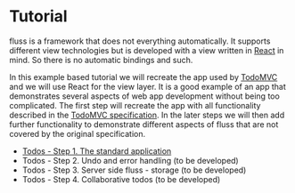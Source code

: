 # Tutorial

fluss is a framework that does not everything automatically. It supports different view technologies but is developed with
a view written in [React](http://facebook.github.io/react/) in mind. So there is no automatic bindings and such.

In this example based tutorial we will recreate the app used by [TodoMVC](http://todomvc.com/) and we will use React for the view layer.
It is a good example of an app that demonstrates several aspects of web app development without being too complicated.
The first step will recreate the app with all functionality described in the
[TodoMVC specification](https://github.com/tastejs/todomvc/blob/master/app-spec.md). In the later steps we will
then add further functionality to demonstrate different aspects of fluss that are not covered by the original specification.

* [Todos - Step 1. The standard application](step1.md)
* Todos - Step 2. Undo and error handling (to be developed)
* Todos - Step 3. Server side fluss - storage (to be developed)
* Todos - Step 4. Collaborative todos (to be developed)
